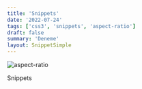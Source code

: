 ```yaml
---
title: 'Snippets'
date: '2022-07-24'
tags: ['css3', 'snippets', 'aspect-ratio']
draft: false
summary: 'Deneme'
layout: SnippetSimple
---
```


![aspect-ratio](/static/images/posts/aspect-ratio.jpg)

Snippets
